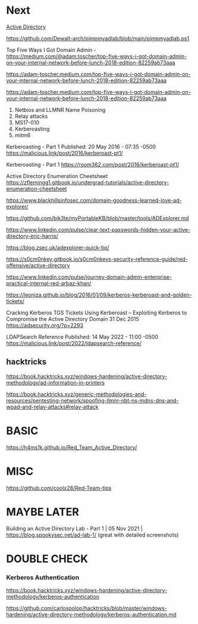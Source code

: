 # Next

[Active Directory](https://attack.mitre.org/datasources/DS0026/)

https://github.com/Dewalt-arch/pimpmyadlab/blob/main/pimpmyadlab.ps1

Top Five Ways I Got Domain Admin - https://medium.com/@adam.toscher/top-five-ways-i-got-domain-admin-on-your-internal-network-before-lunch-2018-edition-82259ab73aaa

https://adam-toscher.medium.com/top-five-ways-i-got-domain-admin-on-your-internal-network-before-lunch-2018-edition-82259ab73aaa

https://adam-toscher.medium.com/top-five-ways-i-got-domain-admin-on-your-internal-network-before-lunch-2018-edition-82259ab73aaa

1. Netbios and LLMNR Name Poisoning
2. Relay attacks
3. MS17-010
4. Kerberoasting
5. mitm6

Kerberoasting - Part 1
Published: 20 May 2016 - 07:35 -0500
https://malicious.link/post/2016/kerberoast-pt1/

Kerberoasting - Part 1
https://room362.com/post/2016/kerberoast-pt1/

Active Directory Enumeration Cheetsheet
https://zflemingg1.gitbook.io/undergrad-tutorials/active-directory-enumeration-cheetsheet

https://www.blackhillsinfosec.com/domain-goodness-learned-love-ad-explorer/

https://github.com/bik3te/myPortableKB/blob/master/tools/ADExplorer.md

https://www.linkedin.com/pulse/clear-text-passwords-hidden-your-active-directory-eric-harris/

https://blog.zsec.uk/adexplorer-quick-tip/

https://s0cm0nkey.gitbook.io/s0cm0nkeys-security-reference-guide/red-offensive/active-directory

https://www.linkedin.com/pulse/journey-domain-admin-enterprise-practical-internal-red-arbaz-khan/

https://leonjza.github.io/blog/2016/01/09/kerberos-kerberoast-and-golden-tickets/

Cracking Kerberos TGS Tickets Using Kerberoast – Exploiting Kerberos to Compromise the Active Directory Domain
31 Dec 2015
https://adsecurity.org/?p=2293

LDAPSearch Reference
Published: 14 May 2022 - 11:00 -0500
https://malicious.link/post/2022/ldapsearch-reference/

## hacktricks

https://book.hacktricks.xyz/windows-hardening/active-directory-methodology/ad-information-in-printers

https://book.hacktricks.xyz/generic-methodologies-and-resources/pentesting-network/spoofing-llmnr-nbt-ns-mdns-dns-and-wpad-and-relay-attacks#relay-attack

# BASIC

https://h4ms1k.github.io/Red_Team_Active_Directory/

# MISC

https://github.com/coolx28/Red-Team-tips

# MAYBE LATER
Building an Active Directory Lab - Part 1 | 05 Nov 2021 | https://blog.spookysec.net/ad-lab-1/
(great with detailed screenshots)

# DOUBLE CHECK
### Kerberos Authentication
https://book.hacktricks.xyz/windows-hardening/active-directory-methodology/kerberos-authentication

https://github.com/carlospolop/hacktricks/blob/master/windows-hardening/active-directory-methodology/kerberos-authentication.md
